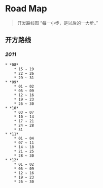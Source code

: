 Road Map
========
> 开发路线图
> “每一小步，是以后的一大步。”

## 开方路线 ##
### *2011* ###
    * *08*
        * 15 ~ 19
        * 22 ~ 26
        * 29 ~ 31
    * *09*
        * 01 ~ 02
        * 05 ~ 09
        * 12 ~ 16
        * 19 ~ 23
        * 26 ~ 30
    * *10*
        * 03 ~ 07
        * 10 ~ 14
        * 17 ~ 21
        * 24 ~ 28
        * 31
    * *11*
        * 01 ~ 04
        * 07 ~ 11
        * 14 ~ 18
        * 21 ~ 25
        * 28 ~ 30
    * *12*
        * 01 ~ 02
        * 05 ~ 09
        * 12 ~ 16
        * 19 ~ 23
        * 26 ~ 30
